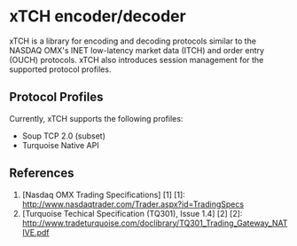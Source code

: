 xTCH encoder/decoder
====================

xTCH is a library for encoding and decoding protocols similar to the NASDAQ
OMX's INET low-latency market data (ITCH) and order entry (OUCH) protocols.
xTCH also introduces session management for the supported protocol profiles.

Protocol Profiles
-----------------

Currently, xTCH supports the following profiles:

- Soup TCP 2.0 (subset)
- Turquoise Native API

References
----------

1. [Nasdaq OMX Trading Specifications] [1]
   [1]: http://www.nasdaqtrader.com/Trader.aspx?id=TradingSpecs
2. [Turquoise Techical Specification (TQ301), Issue 1.4] [2]
   [2]: http://www.tradeturquoise.com/doclibrary/TQ301_Trading_Gateway_NATIVE.pdf
